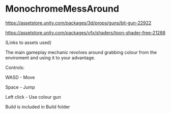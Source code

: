# MonochromeMessAround

https://assetstore.unity.com/packages/3d/props/guns/bit-gun-22922

https://assetstore.unity.com/packages/vfx/shaders/toon-shader-free-21288

(Links to assets used)

The main gameplay mechanic revolves around grabbing colour from the enviroment and using it to your advantage.

Controls:

WASD - Move

Space - Jump

Left click - Use colour gun


Build is included in Build folder
